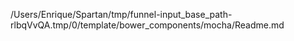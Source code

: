 /Users/Enrique/Spartan/tmp/funnel-input_base_path-rlbqVvQA.tmp/0/template/bower_components/mocha/Readme.md